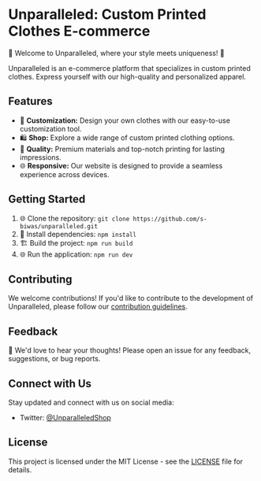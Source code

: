 # Unparalleled: Custom Printed Clothes E-commerce

👕 Welcome to Unparalleled, where your style meets uniqueness! 👚

Unparalleled is an e-commerce platform that specializes in custom printed clothes. Express yourself with our high-quality and personalized apparel.

## Features

- 🎨 **Customization:** Design your own clothes with our easy-to-use customization tool.
- 🛍️ **Shop:** Explore a wide range of custom printed clothing options.
- 🌟 **Quality:** Premium materials and top-notch printing for lasting impressions.
- 🌐 **Responsive:** Our website is designed to provide a seamless experience across devices.

## Getting Started

1. 🌐 Clone the repository: `git clone https://github.com/s-biwas/unparalleled.git`
2. 🚀 Install dependencies: `npm install`
3. 🏗️ Build the project: `npm run build`
4. 🌐 Run the application: `npm run dev`

## Contributing

We welcome contributions! If you'd like to contribute to the development of Unparalleled, please follow our [contribution guidelines](CONTRIBUTING.md).

## Feedback

💌 We'd love to hear your thoughts! Please open an issue for any feedback, suggestions, or bug reports.

## Connect with Us

Stay updated and connect with us on social media:

- Twitter: [@UnparalleledShop](https://twitter.com/s-biwas)

## License

This project is licensed under the MIT License - see the [LICENSE](LICENSE) file for details.
